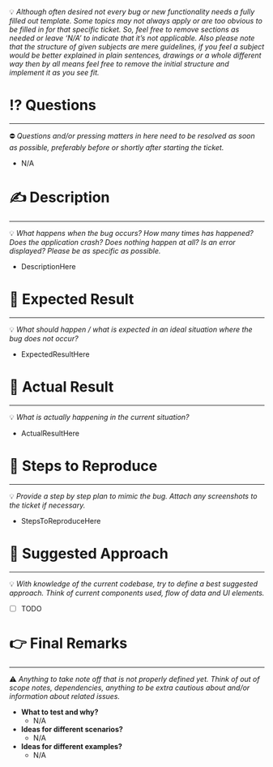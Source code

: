 💡 *Although often desired not every bug or new functionality needs a fully filled out template. Some topics may not always apply or are too obvious to be filled in for that specific ticket. So, feel free to remove sections as needed or leave ‘N/A’ to indicate that it’s not applicable.
Also please note that the structure of given subjects are mere guidelines, if you feel a subject would be better explained in plain sentences, drawings or a whole different way then by all means feel free to remove the initial structure and implement it as you see fit.*

# ⁉️ Questions

---

⛔ *Questions and/or pressing matters in here need to be resolved as soon as possible, preferably before or shortly after starting the ticket.*


- N/A

# ****✍️ Description****

---

💡 *What happens when the bug occurs? How many times has happened? Does the application crash? Does nothing happen at all? Is an error displayed? Please be as specific as possible.*


- DescriptionHere

# ****🦋 Expected Result****

---

💡 *What should happen / what is expected in an ideal situation where the bug does not occur?*


- ExpectedResultHere

# ****🐛 Actual Result****

---

💡 *What is actually happening in the current situation?*


- ActualResultHere

# ****🔎 Steps to Reproduce****

---

💡 *Provide a step by step plan to mimic the bug. Attach any screenshots to the ticket if necessary.*


- StepsToReproduceHere

# ****📝 Suggested Approach****

---

💡 *With knowledge of the current codebase, try to define a best suggested approach. Think of current components used, flow of data and UI elements.*


- [ ]  TODO

# ****👉 Final Remarks****

---

⚠️ *Anything to take note off that is not properly defined yet. Think of out of scope notes, dependencies, anything to be extra cautious about and/or information about related issues.*


- **What to test and why?**
    - N/A
- **Ideas for different scenarios?**
    - N/A
- **Ideas for different examples?**
    - N/A
